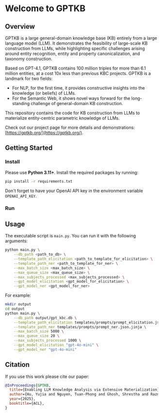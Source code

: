 # Welcome to GPTKB

## Overview

GPTKB is a large general-domain knowledge base (KB) entirely from a large
language model (LLM). It demonstrates the feasibility of large-scale KB
construction from LLMs, while highlighting specific challenges arising around
entity recognition, entity and property canonicalization, and taxonomy
construction.

Based on GPT-4.1, GPTKB contains 100 million triples for more than 6.1 million
entities, at a cost 10x less than previous KBC projects.
GPTKB is a landmark for two fields:

- For NLP, for the first time, it provides constructive insights into the
  knowledge (or beliefs) of LLMs.
- For the Semantic Web, it shows novel ways forward for the long-standing
  challenge of general-domain KB construction.

This repository contains the code for KB construction from LLMs to materialize
entity-centric parametric knowledge of LLMs.

Check out our project page for more details and
demonstrations: [https://gptkb.org/](https://gptkb.org/).

## Getting Started

### Install

Please use **Python 3.11+**. Install the required packages by running:

```bash
pip install -r requirements.txt
```

Don't forget to have your OpenAI API key in the environment variable
`OPENAI_API_KEY`.

### Run

## Usage

The executable script is `main.py`. You can run it with the following arguments:

```bash
python main.py \
    --db_path <path_to_db> \
    --template_path_elicitation <path_to_template_for_elicitation> \
    --template_path_ner <path_to_template_for_ner> \
    --max_batch_size <max_batch_size> \
    --max_queue_size <max_queue_size> \
    --max_subjects_processed <max_subjects_processed> \
    --gpt_model_elicitation <gpt_model_for_elicitation> \
    --gpt_model_ner <gpt_model_for_ner>
```

For example:

```bash
mkdir output
cd output
python main.py \
    --db_path output/gpt_kbc.db \
    --template_path_elicitation templates/prompts/prompt_elicitation.json.jinja \
    --template_path_ner templates/prompts/prompt_ner.json.jinja \
    --max_batch_size 5000 \
    --max_queue_size 20 \
    --max_subjects_processed 1000 \
    --gpt_model_elicitation "gpt-4o-mini" \
    --gpt_model_ner "gpt-4o-mini"
```

## Citation

If you use this work please cite our paper:

```bibtex
@InProceedings{GPTKB,
  title={Enabling LLM Knowledge Analysis via Extensive Materialization},
  author={Hu, Yujia and Nguyen, Tuan-Phong and Ghosh, Shrestha and Razniewski, Simon},
  year={2025},
  booktitle={ACL},
}
```
